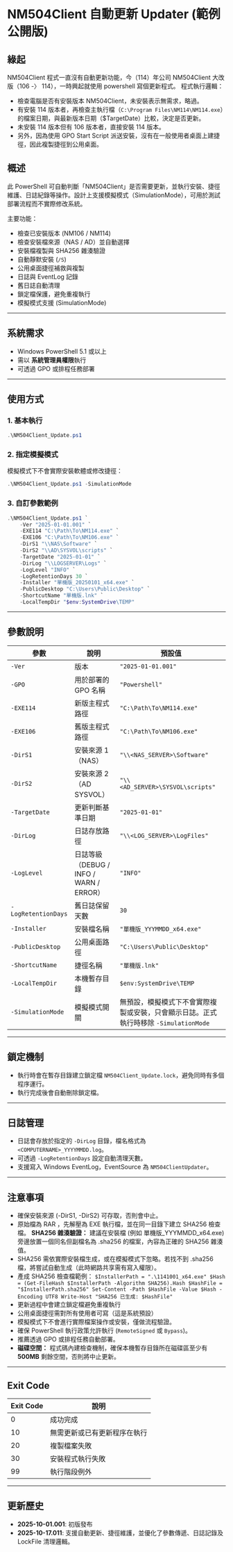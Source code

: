 # NM504Client 自動更新 Updater (範例公開版)

## 綠起
NM504Client 程式一直沒有自動更新功能，今（114）年公司 NM504Client 大改版（106 -〉 114），一時興起就使用 powershell 寫個更新程式。
程式執行邏輯：
- 檢查電腦是否有安裝版本 NM504Client，未安裝表示無需求，略過。
- 有安裝 114 版本者，再檢查主執行檔（`C:\Program Files\NM114\NM114.exe`）的檔案日期，與最新版本日期（$TargetDate）比較，決定是否更新。
- 未安裝 114 版本但有 106 版本者，直接安裝 114 版本。
- 另外，因為使用 GPO Start Script 派送安裝，沒有在一般使用者桌面上建捷徑，因此複製捷徑到公用桌面。

## 概述
此 PowerShell 可自動判斷「NM504Client」是否需要更新，並執行安裝、捷徑維護、日誌紀錄等操作。設計上支援模擬模式（SimulationMode），可用於測試部署流程而不實際修改系統。

主要功能：
- 檢查已安裝版本 (NM106 / NM114)
- 檢查安裝檔來源（NAS / AD）並自動選擇
- 安裝檔複製與 SHA256 雜湊驗證
- 自動靜默安裝 (`/S`)
- 公用桌面捷徑補救與複製
- 日誌與 EventLog 記錄
- 舊日誌自動清理
- 鎖定檔保護，避免重複執行
- 模擬模式支援 (SimulationMode)

---

## 系統需求
- Windows PowerShell 5.1 或以上
- 需以 **系統管理員權限**執行
- 可透過 GPO 或排程任務部署

---

## 使用方式

### 1. 基本執行
```powershell
.\NM504Client_Update.ps1
```

### 2. 指定模擬模式
模擬模式下不會實際安裝軟體或修改捷徑：
```powershell
.\NM504Client_Update.ps1 -SimulationMode
```

### 3. 自訂參數範例
```powershell
.\NM504Client_Update.ps1 `
    -Ver "2025-01-01.001" `
    -EXE114 "C:\Path\To\NM114.exe" `
    -EXE106 "C:\Path\To\NM106.exe" `
    -DirS1 "\\NAS\Software" `
    -DirS2 "\\AD\SYSVOL\scripts" `
    -TargetDate "2025-01-01" `
    -DirLog "\\LOGSERVER\Logs" `
    -LogLevel "INFO" `
    -LogRetentionDays 30 `
    -Installer "單機版_20250101_x64.exe" `
    -PublicDesktop "C:\Users\Public\Desktop" `
    -ShortcutName "單機版.lnk" `
    -LocalTempDir "$env:SystemDrive\TEMP"
```

---

## 參數說明

| 參數 | 說明 | 預設值 |
|------|------|--------|
| `-Ver` | 版本 | `"2025-01-01.001"` |
| `-GPO` | 用於部署的 GPO 名稱 | `"Powershell"` |
| `-EXE114` | 新版主程式路徑 | `"C:\Path\To\NM114.exe"` |
| `-EXE106` | 舊版主程式路徑 | `"C:\Path\To\NM106.exe"` |
| `-DirS1` | 安裝來源 1（NAS） | `"\\<NAS_SERVER>\Software"` |
| `-DirS2` | 安裝來源 2（AD SYSVOL） | `"\\<AD_SERVER>\SYSVOL\scripts"` |
| `-TargetDate` | 更新判斷基準日期 | `"2025-01-01"` |
| `-DirLog` | 日誌存放路徑 | `"\\<LOG_SERVER>\LogFiles"` |
| `-LogLevel` | 日誌等級（DEBUG / INFO / WARN / ERROR） | `"INFO"` |
| `-LogRetentionDays` | 舊日誌保留天數 | `30` |
| `-Installer` | 安裝檔名稱 | `"單機版_YYYMMDD_x64.exe"` |
| `-PublicDesktop` | 公用桌面路徑 | `"C:\Users\Public\Desktop"` |
| `-ShortcutName` | 捷徑名稱 | `"單機版.lnk"` |
| `-LocalTempDir` | 本機暫存目錄 | `$env:SystemDrive\TEMP` |
| `-SimulationMode` | 模擬模式開關 | 無預設，模擬模式下不會實際複製或安裝，只會顯示日誌。正式執行時移除 `-SimulationMode` |

---

## 鎖定機制
- 執行時會在暫存目錄建立鎖定檔 `NM504Client_Update.lock`，避免同時有多個程序運行。
- 執行完成後會自動刪除鎖定檔。

---

## 日誌管理
- 日誌會存放於指定的 `-DirLog` 目錄，檔名格式為 `<COMPUTERNAME>_YYYYMMDD.log`。
- 可透過 `-LogRetentionDays` 設定自動清理天數。
- 支援寫入 Windows EventLog，EventSource 為 `NM504ClientUpdater`。

---

## 注意事項
- 確保安裝來源 (-DirS1, \-DirS2) 可存取，否則會中止。
- 原始檔為 RAR ，先解壓為 EXE 執行檔，並在同一目錄下建立 SHA256 檢查檔。 **SHA256 雜湊驗證：** 建議在安裝檔 (例如 單機版_YYYMMDD_x64.exe) 旁邊放置一個同名但副檔名為 .sha256 的檔案，內容為正確的 SHA256 雜湊值。
- SHA256 需依實際安裝檔生成，或在模擬模式下忽略。若找不到 .sha256 檔，將嘗試自動生成（此時網路共享需有寫入權限）。
- 產成 SHA256 檢查檔範例：
  `$InstallerPath = ".\1141001_x64.exe"
$Hash = (Get-FileHash $InstallerPath -Algorithm SHA256).Hash
$HashFile = "$InstallerPath.sha256"
Set-Content -Path $HashFile -Value $Hash -Encoding UTF8
Write-Host "SHA256 已生成: $HashFile"
`
- 更新過程中會建立鎖定檔避免重複執行
- 公用桌面捷徑需對所有使用者可寫（這是系統預設）
- 模擬模式下不會進行實際檔案操作或安裝，僅做流程驗證。
- 確保 PowerShell 執行政策允許執行 (`RemoteSigned` 或 `Bypass`)。
- 推薦透過 GPO 或排程任務自動部署。
- **磁碟空間：** 程式碼內建檢查機制，確保本機暫存目錄所在磁碟區至少有 **500MB** 剩餘空間，否則將中止更新。

---

## Exit Code
| Exit Code | 說明 |
|-----------|------|
| 0 | 成功完成 |
| 10 | 無需更新或已有更新程序在執行 |
| 20 | 複製檔案失敗 |
| 30 | 安裝程式執行失敗 |
| 99 | 執行階段例外 |

---

## 更新歷史
- **2025-10-01.001**: 初版發布
- **2025-10-17.011**: 支援自動更新、捷徑維護，並優化了參數傳遞、日誌記錄及 LockFile 清理邏輯。

